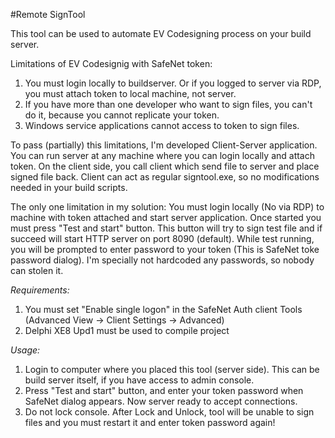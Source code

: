 #Remote SignTool 

This tool can be used to automate EV Codesigning process on your build server.

Limitations of EV Codesignig with SafeNet token:
1. You must login locally to buildserver. Or if you logged to server via RDP, you must attach token to local machine, not server.
2. If you have more than one developer who want to sign files, you can't do it, because you cannot replicate your token.
3. Windows service applications cannot access to token to sign files.

To pass (partially) this limitations, I'm developed Client-Server application. You can run server at any machine where you can login locally and attach token.
On the client side, you call client which send file to server and place signed file back. Client can act as regular signtool.exe, so no modifications needed in your build scripts.

The only one limitation in my solution: You must login locally (No via RDP) to machine with token attached and start server application. Once started you must press "Test and start" button. This button will try to sign test file and if succeed will start HTTP server on port 8090 (default).
While test running, you will be prompted to enter password to your token (This is SafeNet toke password dialog). I'm specially not hardcoded any passwords, so nobody can stolen it.

*Requirements:*
1. You must set "Enable single logon" in the SafeNet Auth client Tools (Advanced View -> Client Settings -> Advanced)
2. Delphi XE8 Upd1 must be used to compile project

*Usage:*
1. Login to computer where you placed this tool (server side). This can be build server itself, if you have access to admin console.
2. Press "Test and start" button, and enter your token password when SafeNet dialog appears. Now server ready to accept connections.
3. Do not lock console. After Lock and Unlock, tool will be unable to sign files and you must restart it and enter token password again!
